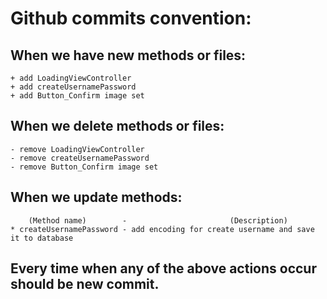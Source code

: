 # Github commits convention:

## When we have new methods or files:
```
+ add LoadingViewController
+ add createUsernamePassword
+ add Button_Confirm image set
```

## When we delete methods or files:
```
- remove LoadingViewController
- remove createUsernamePassword
- remove Button_Confirm image set
```

## When we update methods:
```
    (Method name)        -                       (Description)
* createUsernamePassword - add encoding for create username and save it to database
```

## Every time when any of the above actions occur should be new commit.
